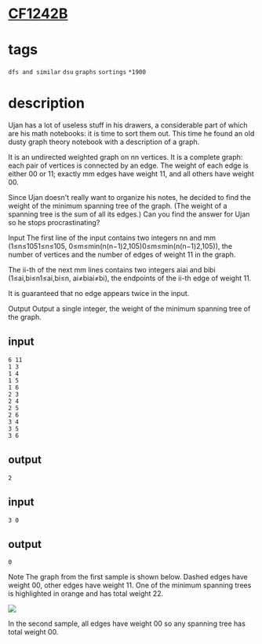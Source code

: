 # [CF1242B](https://codeforces.com/problemset/problem/1242/B)

# tags
`dfs and similar` `dsu` `graphs` `sortings` `*1900`

# description
Ujan has a lot of useless stuff in his drawers, a considerable part of which are his math notebooks: it is time to sort them out. This time he found an old dusty graph theory notebook with a description of a graph.

It is an undirected weighted graph on nn vertices. It is a complete graph: each pair of vertices is connected by an edge. The weight of each edge is either 00 or 11; exactly mm edges have weight 11, and all others have weight 00.

Since Ujan doesn't really want to organize his notes, he decided to find the weight of the minimum spanning tree of the graph. (The weight of a spanning tree is the sum of all its edges.) Can you find the answer for Ujan so he stops procrastinating?

Input
The first line of the input contains two integers nn and mm (1≤n≤1051≤n≤105, 0≤m≤min(n(n−1)2,105)0≤m≤min(n(n−1)2,105)), the number of vertices and the number of edges of weight 11 in the graph.

The ii-th of the next mm lines contains two integers aiai and bibi (1≤ai,bi≤n1≤ai,bi≤n, ai≠biai≠bi), the endpoints of the ii-th edge of weight 11.

It is guaranteed that no edge appears twice in the input.

Output
Output a single integer, the weight of the minimum spanning tree of the graph.

## input
```
6 11
1 3
1 4
1 5
1 6
2 3
2 4
2 5
2 6
3 4
3 5
3 6
```
## output
```
2
```

## input
```
3 0
```

## output
```
0
```

Note
The graph from the first sample is shown below. Dashed edges have weight 00, other edges have weight 11. One of the minimum spanning trees is highlighted in orange and has total weight 22.

![](https://espresso.codeforces.com/d7579dba606d56379186e72951e611825b4bb38f.png)

In the second sample, all edges have weight 00 so any spanning tree has total weight 00.

